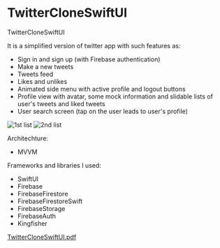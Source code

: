 # TwitterCloneSwiftUI
TwitterCloneSwiftUI

It is a simplified version of twitter app with such features as:
- Sign in and sign up (with Firebase authentication)
- Make a new tweets
- Tweets feed
- Likes and unlikes
- Animated side menu with active profile and logout buttons
- Profile view with avatar, some mock information and slidable lists of user's
tweets and liked tweets 
- User search screen (tap on the user leads to user's profile)

![1st list](https://user-images.githubusercontent.com/102429266/202245325-6482a756-a415-4d36-aa53-f1b1aa5e916c.png)
![2nd list](https://user-images.githubusercontent.com/102429266/202245345-624bfeb5-ee7c-47cc-8633-4182ff97a62f.png)

Architechture:
- MVVM

Frameworks and libraries I used:
- SwiftUI 
- Firebase
- FirebaseFirestore
- FirebaseFirestoreSwift
- FirebaseStorage
- FirebaseAuth
- Kingfisher

[TwitterCloneSwiftUI.pdf](https://github.com/SirAndreRusso/TwitterCloneSwiftUI/files/10024160/TwitterCloneSwiftUI.pdf)
